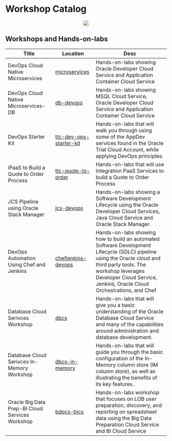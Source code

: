# Workshop Catalog

<center>
<img src="https://cloudaccelerate.github.io/TTC-CommonContent/images/ttc-logo.png" />
</center>

## Workshops and Hands-on-labs

| Title | Location | Desc |
| ----- | -------- | ---- |
| DevOps Cloud Native Microservices | [microservices](./microservices/README.md) | Hands-on-labs showing Oracle Developer Cloud Service and Application Container Cloud Service |
| DevOps Cloud Native Microservices-DB | [db-devops](./db-devops/README.md) | Hands-on-labs showing MSQL Cloud Service, Oracle Developer Cloud Service and Application Container Cloud Service |
| DevOps Starter Kit | [ttc-dev-ops-starter-kit](./ttc-dev-ops-starter-kit/) | Hands-on-labs that will walk you through using some of the AppDev services found in the Oracle Trial Cloud Account, while applying DevOps principles. |
| iPaaS to Build a Quote to Order Process | [ttc-quote-to-order](./ttc-quote-to-order/) | Hands-on-labs that will use Integration PaaS Services to build a Quote to Order Process |
| JCS Pipeline using Oracle Stack Manager | [jcs-devops](./jcs-devops/) | Hands-on-labs showing a Software Development Lifecycle using the Oracle Developer Cloud Services, Java Cloud Service and Oracle Stack Manager.|
| DevOps Automation Using Chef and Jenkins | [chefjenkins-devops](./chefjenkins-devops/) | Hands-on-labs showing how to build an automated Software Development Lifecycle (SDLC) pipeline using the Oracle cloud and third party tools. The workshop leverages Developer Cloud Service, Jenkins, Oracle Cloud Orchestrations, and Chef|
| Database Cloud Serivces Workshop | [dbcs](./dbcs/) | Hands-on-labs that will give you a basic understanding of the Oracle Database Cloud Service and many of the capabilities around administration and database development.|
| Database Cloud Serivces In-Memory Workshop | [dbcs-in-memory](./dbcs-in-memory/) | Hands-on-labs that will guide you through the basic configuration of the In-Memory column store (IM column store), as well as illustrating the benefits of its key features.|
|Oracle Big Data Prep-BI Cloud Services Workshop | [bdpcs-bics](./bdpcs-bics/) | Hands-on-labs workshop that focuses on LOB user preparation, discovery, and reporting on spreadsheet data using the Big Data Preparation Cloud Service and BI Cloud Service|